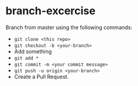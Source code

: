 # branch-excercise

Branch from master using the following commands:
- `git clone <this repo>`
- `git checkout -b <your-branch>`
- Add something
- `git add *`
- `git commit -m <your commit message>`
- `git push -u origin <your-branch>`
- Create a Pull Request.
